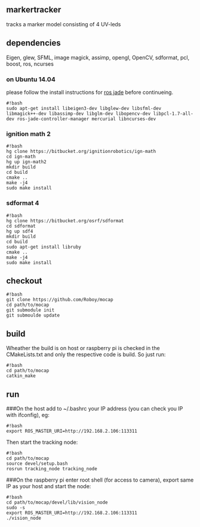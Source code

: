 ## markertracker
tracks a marker model consisting of 4 UV-leds 

## dependencies 
Eigen, glew, SFML, image magick, assimp, opengl, OpenCV, sdformat, pcl, boost, ros, ncurses
### on Ubuntu 14.04
please follow the install instructions for [ros jade](http://wiki.ros.org/jade/Installation/Ubuntu) before continueing.
```
#!bash
sudo apt-get install libeigen3-dev libglew-dev libsfml-dev libmagick++-dev libassimp-dev libglm-dev libopencv-dev libpcl-1.7-all-dev ros-jade-controller-manager mercurial libncurses-dev
```
### ignition math 2
```
#!bash
hg clone https://bitbucket.org/ignitionrobotics/ign-math
cd ign-math
hg up ign-math2
mkdir build
cd build
cmake ..
make -j4 
sudo make install
```
### sdformat 4
```
#!bash
hg clone https://bitbucket.org/osrf/sdformat
cd sdformat
hg up sdf4
mkdir build
cd build
sudo apt-get install libruby
cmake ..
make -j4
sudo make install
```
## checkout 
```
#!bash
git clone https://github.com/Roboy/mocap
cd path/to/mocap
git submodule init
git submoulde update
```
## build
Wheather the build is on host or raspberry pi is checked in the CMakeLists.txt and only the respective code is build. So just run:
```
#!bash
cd path/to/mocap
catkin_make
```
## run
###On the host 
add to ~/.bashrc your IP address (you can check you IP with ifconfig), eg:
```
#!bash
export ROS_MASTER_URI=http://192.168.2.106:113311
```
Then start the tracking node:
```
#!bash
cd path/to/mocap
source devel/setup.bash
rosrun tracking_node tracking_node
```
###On the raspberry pi 
enter root shell (for access to camera), export same IP as your host and start the node:
```
#!bash
cd path/to/mocap/devel/lib/vision_node
sudo -s
export ROS_MASTER_URI=http://192.168.2.106:113311
./vision_node
```
